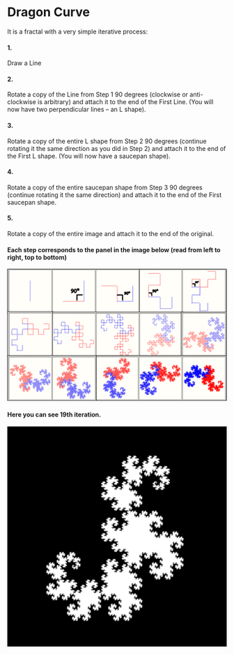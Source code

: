 # Dragon Curve

It is a fractal with a very simple iterative process:

#### 1.
Draw a Line
#### 2.
Rotate a copy of the Line from Step 1 90 degrees (clockwise or anti-clockwise is arbitrary) and attach it to the end of the First Line. (You will now have two perpendicular lines – an L shape).
#### 3.
Rotate a copy of the entire L shape from Step 2 90 degrees (continue rotating it the same direction as you did in Step 2) and attach it to the end of the First L shape. (You will now have a saucepan shape).
#### 4.
Rotate a copy of the entire saucepan shape from Step 3 90 degrees (continue rotating it the same direction) and attach it to the end of the First saucepan shape.
#### 5.
Rotate a copy of the entire image and attach it to the end of the original.

#### Each step corresponds to the panel in the image below (read from left to right, top to bottom)

![Process](process.png)

#### Here you can see 19th iteration.

![Dragon](dragon.png)